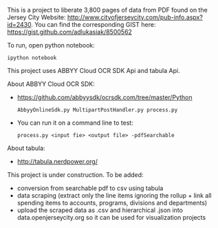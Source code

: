 This is a project to liberate 3,800 pages of data from PDF found on the Jersey City Website: http://www.cityofjerseycity.com/pub-info.aspx?id=2430.  You can find the corresponding GIST here:  https://gist.github.com/adlukasiak/8500562

To run, open python notebook:

	ipython notebook

This project uses ABBYY Cloud OCR SDK Api and tabula Api.

About ABBYY Cloud OCR SDK:

* https://github.com/abbyysdk/ocrsdk.com/tree/master/Python

	`AbbyyOnlineSdk.py
	MultipartPostHandler.py
	process.py
	`

* You can run it on a command line to test:

	`process.py <input fie> <output file> -pdfSearchable`

About tabula:
 
* http://tabula.nerdpower.org/

This project is under construction.  To be added:

* conversion from searchable pdf to csv using tabula
* data scraping (extract only the line items ignoring the rollup + link all spending items to accounts, programs, divisions and departments)
* upload the scraped data as .csv and hierarchical .json into data.openjerseycity.org so it can be used for visualization projects
